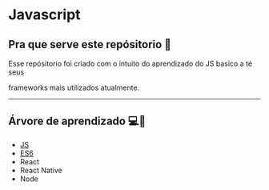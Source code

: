 # Javascript

## Pra que serve este repósitorio 🥋

Esse repósitorio foi criado com o intuito do aprendizado do JS basico a té seus 

frameworks mais utilizados atualmente. 

<hr /> 

## Árvore de aprendizado 💻🌲

* <a href="./Js">JS</a> 
* <a href="./Es6">ES6</a> 
*  React
*  React Native
* Node